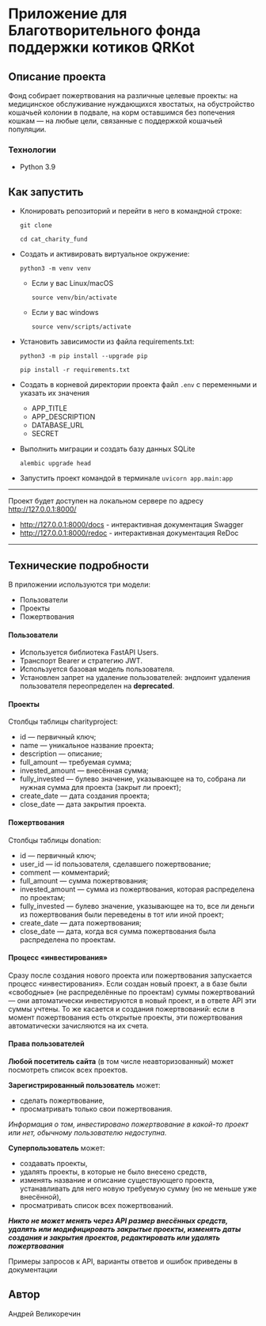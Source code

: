 # Приложение для Благотворительного фонда поддержки котиков QRKot


## Описание проекта

Фонд собирает пожертвования на различные целевые проекты: 
на медицинское обслуживание нуждающихся хвостатых, на обустройство 
кошачьей колонии в подвале, на корм оставшимся без попечения кошкам — 
на любые цели, связанные с поддержкой кошачьей популяции.


### Технологии
- Python 3.9


## Как запустить

- Клонировать репозиторий и перейти в него в командной строке:

  ```
  git clone 
  ```
  
  ```
  cd cat_charity_fund
  ```

- Cоздать и активировать виртуальное окружение:

  ```
  python3 -m venv venv
  ```

  * Если у вас Linux/macOS
  
    ```
    source venv/bin/activate
    ```
  
  * Если у вас windows
  
    ```
    source venv/scripts/activate
    ```

- Установить зависимости из файла requirements.txt:

  ```
  python3 -m pip install --upgrade pip
  ```
  
  ```
  pip install -r requirements.txt
  ```

- Создать в корневой директории проекта файл `.env` с переменными и указать их значения
  - APP_TITLE
  - APP_DESCRIPTION
  - DATABASE_URL
  - SECRET

- Выполнить миграции и создать базу данных SQLite
  ```
  alembic upgrade head
  ```

- Запустить проект командой в терминале `uvicorn app.main:app`

---

Проект будет доступен на локальном сервере по адресу <http://127.0.0.1:8000/>
- <http://127.0.0.1:8000/docs> - интерактивная документация Swagger
- <http://127.0.0.1:8000/redoc> - интерактивная документация ReDoc

---

## Технические подробности

В приложении используются три модели:
  - Пользователи
  - Проекты
  - Пожертвования
  

#### Пользователи

- Используется библиотека FastAPI Users.
- Транспорт Bearer и стратегию JWT.
- Используется базовая модель пользователя.
- Установлен запрет на удаление пользователей: эндпоинт удаления пользователя переопределен на **deprecated**.
  


#### Проекты

Столбцы таблицы charityproject:
 - id — первичный ключ;
 - name — уникальное название проекта;
 - description — описание;
 - full_amount — требуемая сумма;
 - invested_amount — внесённая сумма;
 - fully_invested — булево значение, указывающее на то, собрана ли нужная сумма для проекта (закрыт ли проект);
 - create_date — дата создания проекта;
 - close_date — дата закрытия проекта.


#### Пожертвования

Столбцы таблицы donation:
 - id — первичный ключ;
 - user_id — id пользователя, сделавшего пожертвование;
 - comment — комментарий;
 - full_amount — сумма пожертвования;
 - invested_amount — сумма из пожертвования, которая распределена по проектам;
 - fully_invested — булево значение, указывающее на то, все ли деньги из пожертвования были переведены в тот или иной проект;
 - create_date — дата пожертвования;
 - close_date — дата, когда вся сумма пожертвования была распределена по проектам.
 

#### Процесс «инвестирования»

Сразу после создания нового проекта или пожертвования запускается процесс 
«инвестирования». Если создан новый проект, а в базе были «свободные» 
(не распределённые по проектам) суммы пожертвований — они автоматически 
инвестируются в новый проект, и в ответе API эти суммы учтены. То же касается и 
создания пожертвований: если в момент пожертвования есть открытые проекты, эти 
пожертвования автоматически зачисляются на их счета.


#### Права пользователей   

**Любой посетитель сайта** (в том числе неавторизованный) может посмотреть список всех проектов.   

**Зарегистрированный пользователь** может:
- сделать пожертвование,
- просматривать только свои пожертвования.
  
*Информация о том, инвестировано пожертвование в какой-то проект или нет, обычному пользователю недоступна.*

**Суперпользователь** может:
- создавать проекты,
- удалять проекты, в которые не было внесено средств,
- изменять название и описание существующего проекта, устанавливать для него новую 
требуемую сумму (но не меньше уже внесённой),
- просматривать список всех пожертвований.
   
***Никто не может менять через API размер внесённых средств, удалять или модифицировать 
закрытые проекты, изменять даты создания и закрытия проектов, редактировать или 
удалять пожертвования***

Примеры запросов к API, варианты ответов и ошибок приведены в документации

## Автор
Андрей Великоречин
